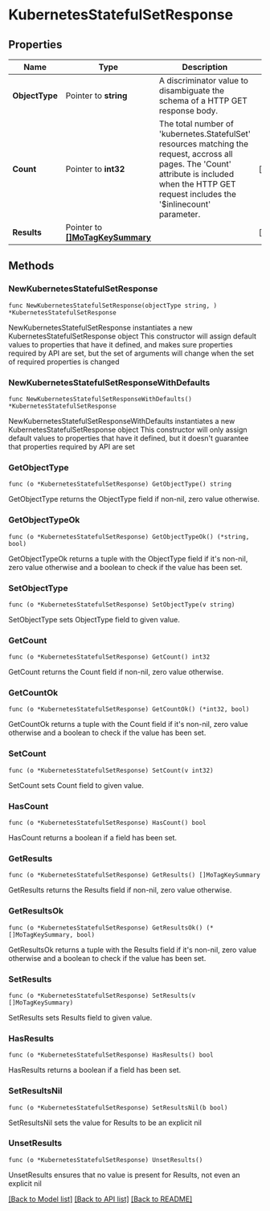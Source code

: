 # KubernetesStatefulSetResponse

## Properties

Name | Type | Description | Notes
------------ | ------------- | ------------- | -------------
**ObjectType** | Pointer to **string** | A discriminator value to disambiguate the schema of a HTTP GET response body. | 
**Count** | Pointer to **int32** | The total number of &#39;kubernetes.StatefulSet&#39; resources matching the request, accross all pages. The &#39;Count&#39; attribute is included when the HTTP GET request includes the &#39;$inlinecount&#39; parameter. | [optional] 
**Results** | Pointer to [**[]MoTagKeySummary**](MoTagKeySummary.md) |  | [optional] 

## Methods

### NewKubernetesStatefulSetResponse

`func NewKubernetesStatefulSetResponse(objectType string, ) *KubernetesStatefulSetResponse`

NewKubernetesStatefulSetResponse instantiates a new KubernetesStatefulSetResponse object
This constructor will assign default values to properties that have it defined,
and makes sure properties required by API are set, but the set of arguments
will change when the set of required properties is changed

### NewKubernetesStatefulSetResponseWithDefaults

`func NewKubernetesStatefulSetResponseWithDefaults() *KubernetesStatefulSetResponse`

NewKubernetesStatefulSetResponseWithDefaults instantiates a new KubernetesStatefulSetResponse object
This constructor will only assign default values to properties that have it defined,
but it doesn't guarantee that properties required by API are set

### GetObjectType

`func (o *KubernetesStatefulSetResponse) GetObjectType() string`

GetObjectType returns the ObjectType field if non-nil, zero value otherwise.

### GetObjectTypeOk

`func (o *KubernetesStatefulSetResponse) GetObjectTypeOk() (*string, bool)`

GetObjectTypeOk returns a tuple with the ObjectType field if it's non-nil, zero value otherwise
and a boolean to check if the value has been set.

### SetObjectType

`func (o *KubernetesStatefulSetResponse) SetObjectType(v string)`

SetObjectType sets ObjectType field to given value.


### GetCount

`func (o *KubernetesStatefulSetResponse) GetCount() int32`

GetCount returns the Count field if non-nil, zero value otherwise.

### GetCountOk

`func (o *KubernetesStatefulSetResponse) GetCountOk() (*int32, bool)`

GetCountOk returns a tuple with the Count field if it's non-nil, zero value otherwise
and a boolean to check if the value has been set.

### SetCount

`func (o *KubernetesStatefulSetResponse) SetCount(v int32)`

SetCount sets Count field to given value.

### HasCount

`func (o *KubernetesStatefulSetResponse) HasCount() bool`

HasCount returns a boolean if a field has been set.

### GetResults

`func (o *KubernetesStatefulSetResponse) GetResults() []MoTagKeySummary`

GetResults returns the Results field if non-nil, zero value otherwise.

### GetResultsOk

`func (o *KubernetesStatefulSetResponse) GetResultsOk() (*[]MoTagKeySummary, bool)`

GetResultsOk returns a tuple with the Results field if it's non-nil, zero value otherwise
and a boolean to check if the value has been set.

### SetResults

`func (o *KubernetesStatefulSetResponse) SetResults(v []MoTagKeySummary)`

SetResults sets Results field to given value.

### HasResults

`func (o *KubernetesStatefulSetResponse) HasResults() bool`

HasResults returns a boolean if a field has been set.

### SetResultsNil

`func (o *KubernetesStatefulSetResponse) SetResultsNil(b bool)`

 SetResultsNil sets the value for Results to be an explicit nil

### UnsetResults
`func (o *KubernetesStatefulSetResponse) UnsetResults()`

UnsetResults ensures that no value is present for Results, not even an explicit nil

[[Back to Model list]](../README.md#documentation-for-models) [[Back to API list]](../README.md#documentation-for-api-endpoints) [[Back to README]](../README.md)



